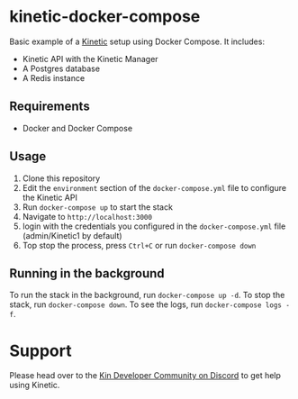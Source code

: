 # kinetic-docker-compose

Basic example of a [Kinetic](https://github.com/kin-labs/kinetic) setup using Docker Compose. It includes:

- Kinetic API with the Kinetic Manager
- A Postgres database
- A Redis instance

## Requirements

- Docker and Docker Compose

## Usage

1. Clone this repository
2. Edit the `environment` section of the `docker-compose.yml` file to configure the Kinetic API
3. Run `docker-compose up` to start the stack
4. Navigate to `http://localhost:3000`
5. login with the credentials you configured in the `docker-compose.yml` file (admin/Kinetic1 by default)
6. Top stop the process, press `Ctrl+C` or run `docker-compose down`

## Running in the background

To run the stack in the background, run `docker-compose up -d`. To stop the stack, run `docker-compose down`. To see the logs, run `docker-compose logs -f`.

# Support

Please head over to the [Kin Developer Community on Discord](https://kin.org/developerdiscord) to get help using Kinetic.
